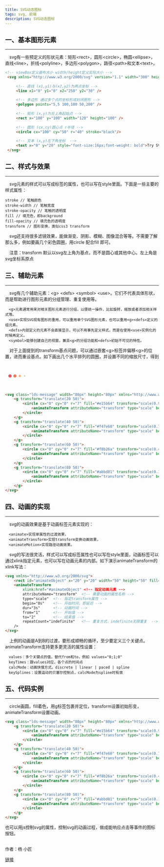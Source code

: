 ```yaml
---
title: SVG动态图标
tags: svg, 前端
description: SVG动态图标
---
```


一、基本图形元素
----
****

　svg有一些预定义的形状元素：矩形&lt;rect&gt;，圆形&lt;circle&gt;，椭圆&lt;ellipse&gt;，直线&lt;line&gt;，折线&lt;polyline&gt;，多边形&lt;polygon&gt;，路径&lt;path&gt;和文本&lt;text&gt;。

``` html
<!-- viewBox定义画布大小 width/height定义实际大小 -->
 <svg xmlns="http://www.w3.org/2000/svg" version="1.1" width="300" height="300" viewBox="0 0 300 300">
 
     <!-- 直线 (x1,y1)与(x2,y2)为两点坐标 -->
     <line x1="0" y1="0" x2="250" y2="30" />
 
     <!-- 多边形 通过多个点的坐标形成封闭图形 -->
     <polygon points="5,5 100,100 50,200" />
 
     <!-- 矩形 (x,y)为左上角起始点 -->
     <rect x="100" y="100" width="120" height="100" />
 
     <!-- 圆形 (cx,cy)圆心点 r半径 -->
     <circle cx="100" cy="50" r="40" stroke="black"/>
 
     <!-- 文本 (x,y)左下角坐标  -->
     <text x="0" y="20" style="font-size:16px;font-weight: bold">Try SVG</text>
 </svg>
```

二、样式与效果 
----
****

　svg元素的样式可以写成标签的属性，也可以写在style里面。下面是一些主要的样式属性：

```
stroke // 笔触颜色
stroke-width // 笔触宽度
stroke-opacity // 笔触的透明度
fill // 填充色，即background
fill-opacity // 填充色的透明度
transform // 图形变换，类似css3 transform
```

　svg还支持很多滤镜效果，能做渐变、阴影、模糊、图像混合等等。不需要了解那么多，例如要画几个彩色圆圈，用circle 配合fill 即可。

　注意：transform 默认以svg左上角为基点，而不是圆心或其他中心。左上角是svg坐标系原点

三、辅助元素
----
****

　svg有几个辅助元素：&lt;g&gt; &lt;defs&gt; &lt;symbol&gt; &lt;use&gt;。它们不代表具体形状，而是帮助进行图形元素的分组管理、重复使用等。

    　<g>元素通常用来对相关图形元素进行分组，以便统一操作，比如旋转，缩放或者添加相关样式等。
    　<use>实现SVG现有图形的重用，可以重用单个SVG图形元素，也可以重用<g><defs>定义的组元素。
    　<defs>内部定义的元素不会直接显示，可以不用事先定义样式，而是在使用<use>实例化的时候再定义。
    　<symbol>能够创建自己的视窗，兼具<g>的分组功能和<defs>初始不可见的特性。

　对于上面提到的transform基点问题，可以通过嵌套&lt;g&gt;标签并偏移&lt;g&gt;的位置，进而重设基点。如下画出几个水平排列的圆圈，并设置不同的缩放尺寸，得到

<svg class="lds-message" width="80px" height="80px" xmlns="http://www.w3.org/2000/svg" viewBox="0 0 100 100" preserveAspectRatio="xMidYMid">
    <g transform="translate(20 50)">
        <circle cx="0" cy="0" r="7" fill="#e15b64" transform="scale(0.99275 0.99275)">
            <animateTransform attributeName="transform" type="scale" begin="-0.375s" calcMode="spline" keySplines="0.3 0 0.7 1;0.3 0 0.7 1" values="0;1;0" keyTimes="0;0.5;1" dur="1s" repeatCount="indefinite"></animateTransform>
        </circle>
    </g>
    <g transform="translate(40 50)">
        <circle cx="0" cy="0" r="7" fill="#f47e60" transform="scale(0.773605 0.773605)">
            <animateTransform attributeName="transform" type="scale" begin="-0.25s" calcMode="spline" keySplines="0.3 0 0.7 1;0.3 0 0.7 1" values="0;1;0" keyTimes="0;0.5;1" dur="1s" repeatCount="indefinite"></animateTransform>
        </circle>
    </g>
    <g transform="translate(60 50)">
        <circle cx="0" cy="0" r="7" fill="#f8b26a" transform="scale(0.42525 0.42525)">
            <animateTransform attributeName="transform" type="scale" begin="-0.125s" calcMode="spline" keySplines="0.3 0 0.7 1;0.3 0 0.7 1" values="0;1;0" keyTimes="0;0.5;1" dur="1s" repeatCount="indefinite"></animateTransform>
        </circle>
    </g>
    <g transform="translate(80 50)">
        <circle cx="0" cy="0" r="7" fill="#abbd81" transform="scale(0.113418 0.113418)">
            <animateTransform attributeName="transform" type="scale" begin="0s" calcMode="spline" keySplines="0.3 0 0.7 1;0.3 0 0.7 1" values="0;1;0" keyTimes="0;0.5;1" dur="1s" repeatCount="indefinite"></animateTransform>
        </circle>
    </g>
</svg>

``` html
<svg class="lds-message" width="80px" height="80px" xmlns="http://www.w3.org/2000/svg" viewBox="0 0 100 100" preserveAspectRatio="xMidYMid">
    <g transform="translate(20 50)">
        <circle cx="0" cy="0" r="7" fill="#e15b64" transform="scale(0.99275 0.99275)">
            <animateTransform attributeName="transform" type="scale" begin="-0.375s" calcMode="spline" keySplines="0.3 0 0.7 1;0.3 0 0.7 1" values="0;1;0" keyTimes="0;0.5;1" dur="1s" repeatCount="indefinite"></animateTransform>
        </circle>
    </g>
    <g transform="translate(40 50)">
        <circle cx="0" cy="0" r="7" fill="#f47e60" transform="scale(0.773605 0.773605)">
            <animateTransform attributeName="transform" type="scale" begin="-0.25s" calcMode="spline" keySplines="0.3 0 0.7 1;0.3 0 0.7 1" values="0;1;0" keyTimes="0;0.5;1" dur="1s" repeatCount="indefinite"></animateTransform>
        </circle>
    </g>
    <g transform="translate(60 50)">
        <circle cx="0" cy="0" r="7" fill="#f8b26a" transform="scale(0.42525 0.42525)">
            <animateTransform attributeName="transform" type="scale" begin="-0.125s" calcMode="spline" keySplines="0.3 0 0.7 1;0.3 0 0.7 1" values="0;1;0" keyTimes="0;0.5;1" dur="1s" repeatCount="indefinite"></animateTransform>
        </circle>
    </g>
    <g transform="translate(80 50)">
        <circle cx="0" cy="0" r="7" fill="#abbd81" transform="scale(0.113418 0.113418)">
            <animateTransform attributeName="transform" type="scale" begin="0s" calcMode="spline" keySplines="0.3 0 0.7 1;0.3 0 0.7 1" values="0;1;0" keyTimes="0;0.5;1" dur="1s" repeatCount="indefinite"></animateTransform>
        </circle>
    </g>
</svg>
```

四、动画的实现
----
****

　svg的动画效果是基于动画标签元素实现的：

    　<animate>实现单属性的过渡效果，
    　<animateTransform>实现transform变换动画效果，
    　<animateMotion>实现路径动画效果。

　svg的写法很灵活，样式可以写成标签属性也可以写在style里面，动画标签可以通过xlink指定元素，也可以写在动画元素的内部。如下演示animateTransform的xlink写法：

``` html
<svg xmlns="http://www.w3.org/2000/svg">
    <rect id="animateObject" x="20" y="20" width="50" height="50" fill="blue"></rect>
    <animateTransform
        xlink:href="#animateObject" <!-- 指定动画元素 -->
        attributeName="transform"  <!-- 需要动画的属性名称 -->
        type="scale"  <!-- 指定transform属性 -->
        begin="0s"    <!-- 开始时间，即延迟 -->
        dur="3s"      <!-- 动画时间 -->
        from="1"      <!-- 开始值 -->
        to="2"        <!-- 结束值 -->
        repeatCount="indefinite"   <!-- 重复方式，indefinite无限重复  -->
    />
</svg>
```

　上例的动画是A到B的过渡，要形成顺畅的循环，至少要定义三个关键点。animateTransform支持更多更灵活的属性设置：

    　values：多个关键点的值，替代from和to，例如 values="0;1;0" 
    　keyTimes：跟values对应，各个点的时间点
    　calcMode：动画快慢方式。discrete | linear | paced | spline
    　keySplines：设置运动的贝塞尔控制点，calcMode为spline时有效

五、代码实例
----
****

　circle画圆，fill着色，用g标签包裹并定位，transform设置初始形变，animateTransform设置动画。

``` html
<svg class="lds-message" width="80px" height="80px" xmlns="http://www.w3.org/2000/svg" viewBox="0 0 100 100" preserveAspectRatio="xMidYMid">
    <g transform="translate(20 50)">
        <circle cx="0" cy="0" r="7" fill="#e15b64" transform="scale(0.99275 0.99275)">
            <animateTransform attributeName="transform" type="scale" begin="-0.375s" calcMode="spline" keySplines="0.3 0 0.7 1;0.3 0 0.7 1" values="0;1;0" keyTimes="0;0.5;1" dur="1s" repeatCount="indefinite"></animateTransform>
        </circle>
    </g>
    <g transform="translate(40 50)">
        <circle cx="0" cy="0" r="7" fill="#f47e60" transform="scale(0.773605 0.773605)">
            <animateTransform attributeName="transform" type="scale" begin="-0.25s" calcMode="spline" keySplines="0.3 0 0.7 1;0.3 0 0.7 1" values="0;1;0" keyTimes="0;0.5;1" dur="1s" repeatCount="indefinite"></animateTransform>
        </circle>
    </g>
    <g transform="translate(60 50)">
        <circle cx="0" cy="0" r="7" fill="#f8b26a" transform="scale(0.42525 0.42525)">
            <animateTransform attributeName="transform" type="scale" begin="-0.125s" calcMode="spline" keySplines="0.3 0 0.7 1;0.3 0 0.7 1" values="0;1;0" keyTimes="0;0.5;1" dur="1s" repeatCount="indefinite"></animateTransform>
        </circle>
    </g>
    <g transform="translate(80 50)">
        <circle cx="0" cy="0" r="7" fill="#abbd81" transform="scale(0.113418 0.113418)">
            <animateTransform attributeName="transform" type="scale" begin="0s" calcMode="spline" keySplines="0.3 0 0.7 1;0.3 0 0.7 1" values="0;1;0" keyTimes="0;0.5;1" dur="1s" repeatCount="indefinite"></animateTransform>
        </circle>
    </g>
</svg>
```

也可以用js控制svg的属性，控制svg的动画过程，做成能响应点击等事件的图标按钮。

<br/>
作者：杨 小匠

[链接](https://www.cnblogs.com/yangshifu/p/9318434.html)